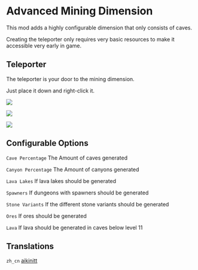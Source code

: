 # Advanced Mining Dimension

This mod adds a highly configurable dimension that only consists of caves.

Creating the teleporter only requires very basic resources to make it accessible very early in game.

## Teleporter

The teleporter is your door to the mining dimension.

Just place it down and right-click it.

<!-- ![](https://i.imgur.com/x90UUfM.png) -->

![](https://media.giphy.com/media/hXCrxL5UloOrvDGD64/giphy.gif)

![](https://media.giphy.com/media/VFY1qVMLrx1DUeY7Vt/giphy.gif)

![](https://media.giphy.com/media/idjCk5R0gD2CbzchsH/giphy.gif)



## Configurable Options

`Cave Percentage`
The Amount of caves generated

`Canyon Percentage`
The Amount of canyons generated

`Lava Lakes`
If lava lakes should be generated

`Spawners`
If dungeons with spawners should be generated

`Stone Variants`
If the different stone variants should be generated

`Ores`
If ores should be generated

`Lava`
If lava should be generated in caves below level 11

## Translations

`zh_cn` [aikinitt](https://www.curseforge.com/members/aikinitt)